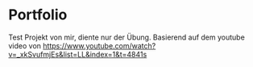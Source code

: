 # Portfolio

Test Projekt von mir, diente nur der Übung.
Basierend auf dem youtube video von https://www.youtube.com/watch?v=_xkSvufmjEs&list=LL&index=1&t=4841s
